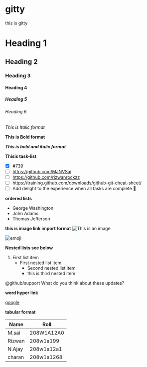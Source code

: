 # gitty
this is gitty 

# Heading 1
## Heading 2
### Heading 3
#### Heading 4
##### Heading 5
###### Heading 6

*This is Italic format*

**This is Bold format**

***This is bold and italic format***

**Thisis task-list**
- [x] #739
- [ ] https://github.com/MJNVSai
- [ ] https://github.com/rizwanrockzz
- [ ] https://training.github.com/downloads/github-git-cheat-sheet/
- [ ] Add delight to the experience when all tasks are complete :tada:

**ordered lists**
- George Washington
- John Adams
- Thomas Jefferson

**this is image link import format**
![This is an image](https://i.pinimg.com/originals/a5/78/5e/a5785e6b05ec6b07d767f6913537cdf3.gif)

![emoji](https://c.tenor.com/O4OxQZrk9A0AAAAM/digilah-digifun.gif)

**Nested lists see below**
1. First list item
   - First nested list item
     - Second nested list item
      - this is third nested item
     
@github/support What do you think about these updates?

**word hyper link**

[google](https://github.com/MJNVSai)

**tabular format**

Name|Roll
----|----
M.sai|208W1A12A0
Rizwan|208w1a199
N.Ajay|208w1a12a1
charan|208w1a1268
